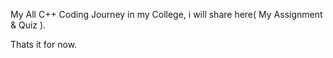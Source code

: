My All C++ Coding Journey in my College, i will share here( My Assignment & Quiz ).

Thats it for now.
